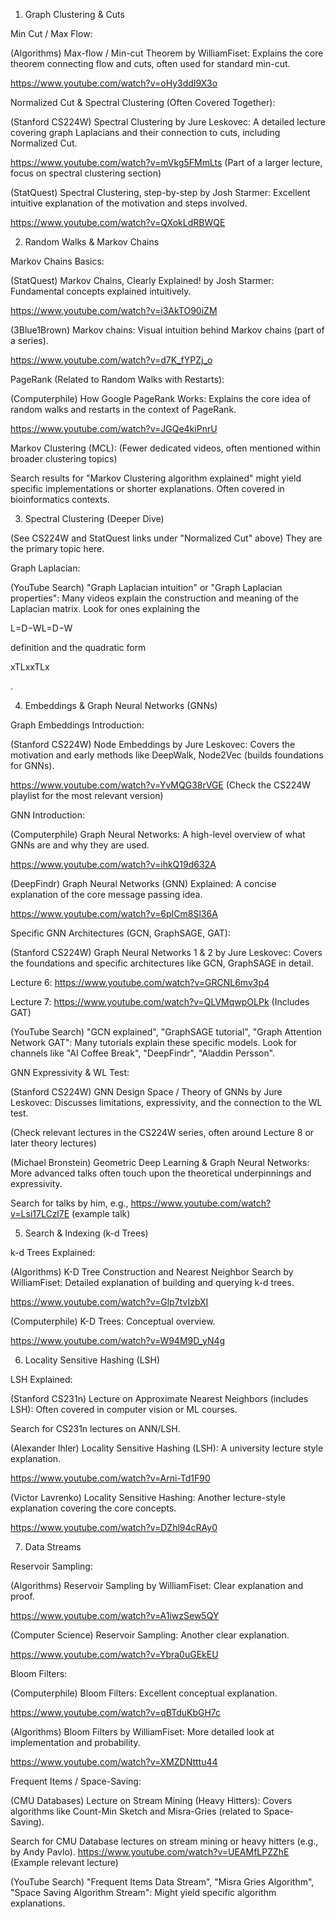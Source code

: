 1. Graph Clustering & Cuts

 Min Cut / Max Flow:

(Algorithms) Max-flow / Min-cut Theorem by WilliamFiset: Explains the core theorem connecting flow and cuts, often used for standard min-cut.

 https://www.youtube.com/watch?v=oHy3ddI9X3o

 Normalized Cut & Spectral Clustering (Often Covered Together):

(Stanford CS224W) Spectral Clustering by Jure Leskovec: A detailed lecture covering graph Laplacians and their connection to cuts, including Normalized Cut.

 https://www.youtube.com/watch?v=mVkg5FMmLts (Part of a larger lecture, focus on spectral clustering section)

(StatQuest) Spectral Clustering, step-by-step by Josh Starmer: Excellent intuitive explanation of the motivation and steps involved.

 https://www.youtube.com/watch?v=QXokLdRBWQE

2. Random Walks & Markov Chains

 Markov Chains Basics:

(StatQuest) Markov Chains, Clearly Explained! by Josh Starmer: Fundamental concepts explained intuitively.

 https://www.youtube.com/watch?v=i3AkTO90iZM

(3Blue1Brown) Markov chains: Visual intuition behind Markov chains (part of a series).

 https://www.youtube.com/watch?v=d7K_fYPZj_o

 PageRank (Related to Random Walks with Restarts):

(Computerphile) How Google PageRank Works: Explains the core idea of random walks and restarts in the context of PageRank.

 https://www.youtube.com/watch?v=JGQe4kiPnrU

 Markov Clustering (MCL): (Fewer dedicated videos, often mentioned within broader clustering topics)

Search results for "Markov Clustering algorithm explained" might yield specific implementations or shorter explanations. Often covered in bioinformatics contexts.

3. Spectral Clustering (Deeper Dive)

 (See CS224W and StatQuest links under "Normalized Cut" above) They are the primary topic here.

 Graph Laplacian:

(YouTube Search) "Graph Laplacian intuition" or "Graph Laplacian properties": Many videos explain the construction and meaning of the Laplacian matrix. Look for ones explaining the


L=D−WL=D−W

   

definition and the quadratic form


xTLxxTLx

   

.

4. Embeddings & Graph Neural Networks (GNNs)

 Graph Embeddings Introduction:

(Stanford CS224W) Node Embeddings by Jure Leskovec: Covers the motivation and early methods like DeepWalk, Node2Vec (builds foundations for GNNs).

 https://www.youtube.com/watch?v=YvMQG38rVGE (Check the CS224W playlist for the most relevant version)

 GNN Introduction:

(Computerphile) Graph Neural Networks: A high-level overview of what GNNs are and why they are used.

 https://www.youtube.com/watch?v=ihkQ19d632A

(DeepFindr) Graph Neural Networks (GNN) Explained: A concise explanation of the core message passing idea.

 https://www.youtube.com/watch?v=6pICm8Sl36A

 Specific GNN Architectures (GCN, GraphSAGE, GAT):

(Stanford CS224W) Graph Neural Networks 1 & 2 by Jure Leskovec: Covers the foundations and specific architectures like GCN, GraphSAGE in detail.

 Lecture 6: https://www.youtube.com/watch?v=GRCNL6mv3p4

 Lecture 7: https://www.youtube.com/watch?v=QLVMqwpOLPk (Includes GAT)

(YouTube Search) "GCN explained", "GraphSAGE tutorial", "Graph Attention Network GAT": Many tutorials explain these specific models. Look for channels like "AI Coffee Break", "DeepFindr", "Aladdin Persson".

 GNN Expressivity & WL Test:

(Stanford CS224W) GNN Design Space / Theory of GNNs by Jure Leskovec: Discusses limitations, expressivity, and the connection to the WL test.

 (Check relevant lectures in the CS224W series, often around Lecture 8 or later theory lectures)

(Michael Bronstein) Geometric Deep Learning & Graph Neural Networks: More advanced talks often touch upon the theoretical underpinnings and expressivity.

 Search for talks by him, e.g., https://www.youtube.com/watch?v=Lsi17LCzl7E (example talk)

5. Search & Indexing (k-d Trees)

 k-d Trees Explained:

(Algorithms) K-D Tree Construction and Nearest Neighbor Search by WilliamFiset: Detailed explanation of building and querying k-d trees.

 https://www.youtube.com/watch?v=Glp7tvIzbXI

(Computerphile) K-D Trees: Conceptual overview.

 https://www.youtube.com/watch?v=W94M9D_yN4g

6. Locality Sensitive Hashing (LSH)

 LSH Explained:

(Stanford CS231n) Lecture on Approximate Nearest Neighbors (includes LSH): Often covered in computer vision or ML courses.

 Search for CS231n lectures on ANN/LSH.

(Alexander Ihler) Locality Sensitive Hashing (LSH): A university lecture style explanation.

 https://www.youtube.com/watch?v=Arni-Td1F90

(Victor Lavrenko) Locality Sensitive Hashing: Another lecture-style explanation covering the core concepts.

 https://www.youtube.com/watch?v=DZhl94cRAy0

7. Data Streams

 Reservoir Sampling:

(Algorithms) Reservoir Sampling by WilliamFiset: Clear explanation and proof.

 https://www.youtube.com/watch?v=A1iwzSew5QY

(Computer Science) Reservoir Sampling: Another clear explanation.

 https://www.youtube.com/watch?v=Ybra0uGEkEU

 Bloom Filters:

(Computerphile) Bloom Filters: Excellent conceptual explanation.

 https://www.youtube.com/watch?v=qBTduKbGH7c

(Algorithms) Bloom Filters by WilliamFiset: More detailed look at implementation and probability.

 https://www.youtube.com/watch?v=XMZDNtttu44

 Frequent Items / Space-Saving:

(CMU Databases) Lecture on Stream Mining (Heavy Hitters): Covers algorithms like Count-Min Sketch and Misra-Gries (related to Space-Saving).

 Search for CMU Database lectures on stream mining or heavy hitters (e.g., by Andy Pavlo). https://www.youtube.com/watch?v=UEAMfLPZZhE (Example relevant lecture)

(YouTube Search) "Frequent Items Data Stream", "Misra Gries Algorithm", "Space Saving Algorithm Stream": Might yield specific algorithm explanations.

